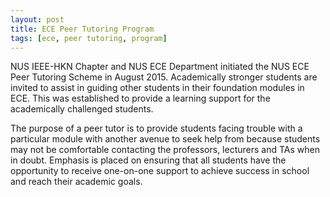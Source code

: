 ```yaml
---
layout: post
title: ECE Peer Tutoring Program
tags: [ece, peer tutoring, program]
---
```

NUS IEEE-HKN Chapter and NUS ECE Department initiated the NUS ECE Peer Tutoring Scheme in August 2015. Academically
stronger students are invited to assist in guiding other students in their foundation modules in ECE. This was
established to provide a learning support for the academically challenged students.


The purpose of a peer tutor is to provide students facing trouble with a particular module with another avenue to seek
help from because students may not be comfortable contacting the professors, lecturers and TAs when in doubt. Emphasis
is placed on ensuring that all students have the opportunity to receive one-on-one support to achieve success in school
and reach their academic goals.